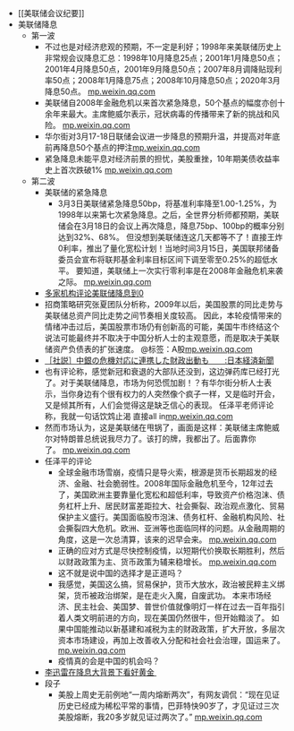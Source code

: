 - [[美联储会议纪要]]
- 美联储降息
    - 第一波
        - 不过也是对经济悲观的预期，不一定是利好；1998年来美联储历史上非常规会议降息汇总：1998年10月降息25点；2001年1月降息50点；2001年4月降息50点，2001年9月降息50点；2007年8月调降贴现利率50点；2008年1月降息75点；2008年10月降息50点；2020年3月降息50点。 [mp.weixin.qq.com](https://mp.weixin.qq.com/s?__biz=MTA3NDI5ODU0MQ==&mid=2655802938&idx=1&sn=e06c7f6ebee39f4c2c0a006445ff9e5e&chksm=738f7ff844f8f6eef21fc5bfd8eff06c351e9491368aa6c7c7fe6868b5fe09920102f2215800)
        - 美联储自2008年金融危机以来首次紧急降息，50个基点的幅度亦创十余年来最大。主席鲍威尔表示，冠状病毒的传播带来了新的挑战和风险。 [mp.weixin.qq.com](https://mp.weixin.qq.com/s?__biz=MzAxNDM1NjA1Nw==&mid=2667689728&idx=1&sn=8154eab28b237e4c0f850b1e157ff109&chksm=81618c36b6160520f37962057885b0aea8b6a0fe4ff76439ff00809498223976c0ae6bc519f3)
        - 华尔街对3月17-18日联储会议进一步降息的预期升温，并提高对年底前再降息50个基点的押注[mp.weixin.qq.com](https://mp.weixin.qq.com/s?__biz=MzAxNDM1NjA1Nw==&mid=2667689728&idx=1&sn=8154eab28b237e4c0f850b1e157ff109&chksm=81618c36b6160520f37962057885b0aea8b6a0fe4ff76439ff00809498223976c0ae6bc519f3)
        - 紧急降息未能平息对经济前景的担忧，美股重挫，10年期美债收益率史上首次跌破1% [mp.weixin.qq.com](https://mp.weixin.qq.com/s?__biz=MzAxNDM1NjA1Nw==&mid=2667689728&idx=1&sn=8154eab28b237e4c0f850b1e157ff109&chksm=81618c36b6160520f37962057885b0aea8b6a0fe4ff76439ff00809498223976c0ae6bc519f3)
    - 第二波
        - 美联储的紧急降息
            - 3月3日美联储紧急降息50bp，将基准利率降至1.00-1.25%，为1998年以来第七次紧急降息。之后，全世界分析师都预期，美联储会在3月18日的会议上再次降息，降息75bp、100bp的概率分别达到32%、68%。 但没想到美联储连这几天都等不了！直接王炸0利率，推出了量化宽松计划！当地时间3月15日，美国联邦储备委员会宣布将联邦基金利率目标区间下调至零至0.25%的超低水平。 要知道，美联储上一次实行零利率是在2008年金融危机来袭之际。 [mp.weixin.qq.com](https://mp.weixin.qq.com/s?__biz=MzA5MDEzNjQwMA==&mid=2655190902&idx=1&sn=5c3b42766389b5ce33c702abd72e25a0&chksm=8ba61549bcd19c5f9543f4fa3532cf3b5682ccbad2577ddec4d50a86a8550edebfcef036d8cc)
        - [多家机构评论美联储降息到0](https://www.diigo.com/outliner/diigo_items/904019/12128769/543987167?key=34d57b46e1)
        - 招商策略研究张夏团队分析称，2009年以后，美国股票的同比走势与美联储总资产同比走势之间节奏相关度较高。 因此，本轮疫情带来的情绪冲击过后，美国股票市场仍有创新高的可能，美国牛市终结这个说法可能最终并不取决于中国分析人士的主观意愿，而是取决于美联储资产负债表的扩张速度。 @标签：A股[mp.weixin.qq.com](https://mp.weixin.qq.com/s?__biz=MzA5MDEzNjQwMA==&mid=2655190902&idx=1&sn=5c3b42766389b5ce33c702abd72e25a0&chksm=8ba61549bcd19c5f9543f4fa3532cf3b5682ccbad2577ddec4d50a86a8550edebfcef036d8cc)
        - [［社説］中銀の危機対応に連携した財政出動も　　:日本経済新聞](https://www.diigo.com/outliner/diigo_items/904019/12128769/543987067?key=34d57b46e1)
        - 也有评论称，感觉新冠和衰退的大部队还没到，这边弹药库已经打光了。对于美联储降息，市场为何恐慌加剧！？有华尔街分析人士表示，当你身边有个很有权力的人突然像个疯子一样，又是临时开会，又是倾其所有，人们会觉得这是缺乏信心的表现。 任泽平老师评论称，我就一句话饮鸩止渴 直接all in[mp.weixin.qq.com](https://mp.weixin.qq.com/s?__biz=MzA5MDEzNjQwMA==&mid=2655191068&idx=1&sn=0f42601cbb65c8cad627c39fab37faaf&chksm=8ba7ea23bcd0633576816ec68d7174a2a467b7768a4e5d32917a4193d055eff86e864cdc5cfe)
        - 然而市场认为，这是美联储在甩锅了，画面是这样：美联储主席鲍威尔对特朗普总统说我尽力了。该打的牌，我都出了。后面靠你了。 [mp.weixin.qq.com](https://mp.weixin.qq.com/s?__biz=MzA5MDEzNjQwMA==&mid=2655191068&idx=1&sn=0f42601cbb65c8cad627c39fab37faaf&chksm=8ba7ea23bcd0633576816ec68d7174a2a467b7768a4e5d32917a4193d055eff86e864cdc5cfe)
        - 任泽平的评论
            - 全球金融市场雪崩，疫情只是导火索，根源是货币长期超发的经济、金融、社会脆弱性。2008年国际金融危机至今，12年过去了，美国欧洲主要靠量化宽松和超低利率，导致资产价格泡沫、债务杠杆上升、居民财富差距拉大、社会撕裂、政治观点激化、贸易保护主义盛行。美国面临股市泡沫、债务杠杆、金融机构风险、社会撕裂四大危机。欧洲、亚洲等也面临同样的问题。从金融周期的角度，这是一次总清算，该来的迟早会来。 [mp.weixin.qq.com](https://mp.weixin.qq.com/s?__biz=MzA5MDEzNjQwMA==&mid=2655191068&idx=1&sn=0f42601cbb65c8cad627c39fab37faaf&chksm=8ba7ea23bcd0633576816ec68d7174a2a467b7768a4e5d32917a4193d055eff86e864cdc5cfe)
            - 正确的应对方式是尽快控制疫情，以短期代价换取长期胜利，然后以财政政策为主、货币政策为辅来稳增长。 [mp.weixin.qq.com](https://mp.weixin.qq.com/s?__biz=MzA5MDEzNjQwMA==&mid=2655191068&idx=1&sn=0f42601cbb65c8cad627c39fab37faaf&chksm=8ba7ea23bcd0633576816ec68d7174a2a467b7768a4e5d32917a4193d055eff86e864cdc5cfe)
            - 这不就是说中国的选择才是正道吗？
            - 我感觉，美国这么搞，贸易保护，货币大放水，政治被民粹主义绑架，货币被政治绑架，是在走火入魔，自废武功。 本来市场经济、民主社会、美国梦、普世价值就像明灯一样在过去一百年指引着人类文明前进的方向，现在美国仍然很牛，但开始黯淡了。 如果中国能推动以新基建和减税为主的财政政策，扩大开放，多层次资本市场建设，再加上改善收入分配和社会社会治理，国运来了。[mp.weixin.qq.com](https://mp.weixin.qq.com/s?__biz=MzA5MDEzNjQwMA==&mid=2655191068&idx=1&sn=0f42601cbb65c8cad627c39fab37faaf&chksm=8ba7ea23bcd0633576816ec68d7174a2a467b7768a4e5d32917a4193d055eff86e864cdc5cfe)
            - 疫情真的会是中国的机会吗？
        - [李迅雷在降息大背景下看好黄金 ](https://www.diigo.com/outliner/diigo_items/904019/12128769/543985701?key=34d57b46e1)
        - 段子
            - 美股上周史无前例地“一周内熔断两次”，有网友调侃：“现在见证历史已经成为稀松平常的事情，巴菲特快90岁了，才见证过三次美股熔断，我20多岁就见证过两次了。” [mp.weixin.qq.com](https://mp.weixin.qq.com/s?__biz=MzA5MDEzNjQwMA==&mid=2655190902&idx=1&sn=5c3b42766389b5ce33c702abd72e25a0&chksm=8ba61549bcd19c5f9543f4fa3532cf3b5682ccbad2577ddec4d50a86a8550edebfcef036d8cc)
